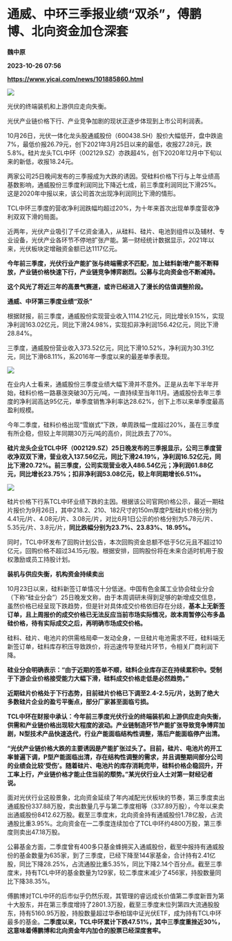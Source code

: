 # 通威、中环三季报业绩“双杀”，傅鹏博、北向资金加仓深套
**魏中原**

**2023-10-26 07:56**

**https://www.yicai.com/news/101885860.html**

![](https://imgcdn.yicai.com/uppics/slides/2023/10/f55e8c631e60ab3f86c964a644ab57af.jpg)

光伏的终端装机和上游供应走向失衡。

光伏产业链价格下行、产业竞争加剧的现状正逐步体现到上市公司利润表。

10月26日，光伏一体化龙头股通威股份（600438.SH）股价大幅低开，盘中跌逾7%，最低价报26.79元，创下2021年3月25日以来的最低，收报27.28元，跌5.8%。硅片龙头TCL中环（002129.SZ）亦跌超4%，创下2020年12月中下旬以来的新低，收报18.24元。

两家公司25日晚间发布的三季报成为大跌的诱因。受硅料价格下行与上年业绩高基数影响，通威股份三季度利润同比下降近七成，前三季度利润同比下滑25%。这是2020年中报以来，该公司首次出现净利润同比下滑的情形。

TCL中环三季度的营收净利润跌幅均超过20%，为十年来首次出现单季度营收净利双双下滑的局面。

近两年，光伏产业吸引了千亿资金涌入，从硅料、硅片、电池到组件以及辅材、专业设备，光伏产业各环节不停地扩张产能。第一财经统计数据显示，2021年以来，光伏板块定增融资金额已达1117亿元。

**今年前三季度，光伏行业产能扩张与终端需求不匹配，加上硅料新增产能不断释放，产业链价格快速下行，产业链竞争博弈剧烈。公募与北向资金也不断减持。**

**这个风光了将近三年的高景气赛道，或许已经进入了漫长的估值调整阶段。**

**通威、中环第三季度业绩“双杀”**

根据财报，前三季度，通威股份实现营业收入1114.21亿元，同比增长9.15%，实现净利润163.02亿元，同比下滑24.98%，实现扣非净利润156.42亿元，同比下滑28.84%。

三季度，通威股份营业收入373.52亿元，同比下滑10.52%，净利润为30.31亿元，同比下滑68.11%，系2016年一季度以来的最差单季表现。

![](https://imgcdn.yicai.com/uppics/images/2023/10/b841014a0d3f7bf36d11a677ab14877f.jpg)

在业内人士看来，通威股份三季度业绩大幅下滑并不意外。正是从去年下半年开始，硅料价格一路暴涨突破30万元/吨，一直持续至当年11月。通威股份去年三季度的净利润高达95亿元，单季度销售净利率达28.62%，创下上市以来单季度最高盈利规模。

今年二季度，硅料价格出现“雪崩式”下跌，单周跌幅一度超过20%，虽在三季度有所企稳，但较上年同期30万元/吨的高价，同比跌去了70%。

**硅片龙头企业TCL中环（002129.SZ）25日晚发布的三季报显示，公司三季度营收净双双下滑，营业收入137.56亿元，同比下滑24.19%，净利润16.52亿元，同比下滑20.72%。前三季度，公司实现营业收入486.54亿元；净利润61.88亿元，同比增长23.75%；扣非净利润53.08亿元，较上年同期增长6.51%。**

**![](https://imgcdn.yicai.com/uppics/images/2023/10/2c9da4bbdc4124122768d32e2c300178.jpg)**

硅片价格下行系TCL中环业绩下跌的主因。根据该公司官网价格公示，最近一期硅片报价为9月26日，其中218.2、210、182尺寸的150m厚度P型硅片价格分别为4.41元/片、4.08元/片、3.08元/片，对比6月1日公示的价格分别为5.78元/片、5.35元/片、3.8元/片，**同比跌幅分别为23.7%、23.83%、18.95%。**

同时，TCL中环发布了回购计划公告，本次回购资金总额不低于5亿元且不超过10亿元，回购价格不超过34.15元/股。根据安排，回购股份将在未来合适时机用于股权激励或员工持股计划。

**装机与供应失衡，机构资金持续卖出**

10月23日以来，硅料新签订单情况十分低迷。中国有色金属工业协会硅业分会（下称“硅业分会”）25日晚发文称，由于本周调研未得到足够的新增成交信息，虽然价格已经呈现下跌趋势，但是针对具体成交价格依旧存在分歧，**基本上无新签订单，且上周报价的成交价格已无法反应当前市场实际情况，故本周暂停公布多晶硅价格，待有实际成交之后，再明确市场成交价格。**

硅料、硅片、电池片的供需格局牵一发动全身，一旦硅片电池需求不旺，硅料端无新签订单，硅料库存积压导致跌价，将迅速传导至硅片环节，令相关厂商利润下降。

**硅业分会明确表示：“由于近期的签单不顺，硅料企业库存正在持续累积中。受制于下游企业价格接受能力大幅下滑，硅料成交价格走低是必然趋势。”**

**近期硅片价格处于下行态势，目前硅片价格已下调至2.4-2.5元/片，达到了绝大多数硅片企业的盈亏平衡点，部分厂家甚至面临亏损。**

**TCL中环在财报中承认：今年前三季度光伏行业的终端装机和上游供应走向失衡，供需和产业链价格出现较大程度的波动。产业链制造环节产能扩张导致竞争博弈加剧，N型技术产品快速迭代，行业产能面临结构性调整，落后产能面临停产出清。**

**“光伏产业链价格大跌的主要诱因是产能扩张过头了。目前，硅片、电池片的开工率普遍下调，P型产能面临出清，存在结构性调整的需求，并且调整期间部分公司的业绩会比较‘受伤’。随着硅片、电池片的库存消耗完毕，硅料价格企稳回升，开工率上行，产业链价格才能止住当前的颓势。”某光伏行业人士对第一财经记者说。**

面对光伏行业这般景象，北向资金延续了年内减配光伏板块的节奏，第三季度卖出通威股份337.88万股，卖出数量几乎与第二季度相等（337.89万股），今年以来卖出通威股份8412.62万股。截至三季度末，北向资金持有通威股份1.78亿股，占流通股比重3.95%。北向资金在一二季度连续加仓了TCL中环约4800万股，第三季度则卖出47.18万股。

公募基金方面，二季度曾有400多只基金蜂拥买入通威股份，截至中报持有通威股份的基金数量为635家，到了三季度，已经下降至144家基金，合计持有2.41亿股，同比下降28.25%，占流通股比重5.35%，同比下降2.14个百分点。截至三季度末，持有TCL中环的基金数量为129家，较二季度末减少了456家，持股数量同比下降38.35%。

傅鹏博对TCL中环的后市似乎仍然乐观，其管理的睿远成长价值第二季度新晋为第十大股东，并在第三季度增持了2801.3万股，截至三季度末位列第四大流通股股东，持有5160.95万股，持股数量超过华泰柏瑞中证光伏ETF，成为持有TCL中环最多的基金。**二季度以来，TCL中环累计下跌47.51%，其中三季度重挫近30%，这意味着傅鹏博和北向资金年内加仓的股票已经深度套牢。**